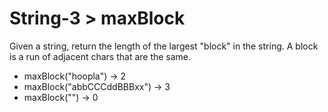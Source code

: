 # String-3 > maxBlock

Given a string, return the length of the largest "block" in the string. A block is a run of adjacent chars that are the same.

- maxBlock("hoopla") → 2
- maxBlock("abbCCCddBBBxx") → 3
- maxBlock("") → 0